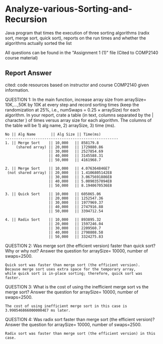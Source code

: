 # Analyze-various-Sorting-and-Recursion

Java program that times the execution of three sorting algorithms (radix sort, merge sort, quick sort), reports on the run times and whether the algorithms actually sorted the list 

All questions can be found in the "Assignment 1 (1)" file (Cited to COMP2140 course material)

## Report Answer 

cited: code resources based on instructor and course COMP2140 given information.

QUESTION 1: In the main function, increase array size from arraySize= 10K,...,50K by 10K at every step and record sorting times (keep the randomization at 25%, i.e., numSwaps = 0.25 × arraySize) for each algorithm. In your report, crate a table (in text, columns separated by the | character ) of times versus array size for each algorithm. The columns of the table will be 1) alg name, 2) arraySize, 3) time (ms).

    No || Alg Name       || Alg Size || Time(ms)
    ----------------------------------------------------
    1. || Merge Sort    || 10,000   || 858179.8   
         (shared array) || 20,000   || 1729880.86
                        || 30,000   || 2527854.69
                        || 40,000   || 3145588.31
                        || 50,000   || 4161968.7

	2. || Merge Sort    || 10,000   || 4.076364846E7
     (not shared array) || 20,000   || 1.4106805142E8
                        || 30,000   || 3.0675691886E8
                        || 40,000   || 5.0090357094E8
                        || 50,000   || 8.1940670536E8
                        
	3. || Quick Sort    || 10,000   || 605065.06
                        || 20,000   || 1252547.36
                        || 30,000   || 1977969.37
                        || 40,000   || 2747916.88
                        || 50,000   || 3394712.54 
                        
    4. || Radix Sort    || 10,000   || 893895.32
                        || 20,000   || 1597246.04
                        || 30,000   || 2209560.7
                        || 40,000   || 2798808.58
                        || 50,000   || 3324275.83

QUESTION 2: Was merge sort (the efficient version) faster than quick sort? Why or why not? Answer the question for arraySize= 10000, number of swaps=2500.

    Quick sort was faster than merge sort (the efficient version). 
    Because merge sort uses extra space for the temporary array, 
    while quick sort is in-place sorting; therefore, quick sort was faster.
 
QUESTION 3: What is the cost of using the inefficient merge sort vs the merge sort? Answer the question for arraySize= 10000, number of swaps=2500.

    The cost of using inefficient merge sort in this case is 3.9905468660000004E7 ms later. 

QUESTION 4: Was radix sort faster than merge sort (the efficient version)? Answer the question for arraySize= 10000, number of swaps=2500.

    Radix sort was faster than merge sort (the efficient version) in this case. 
